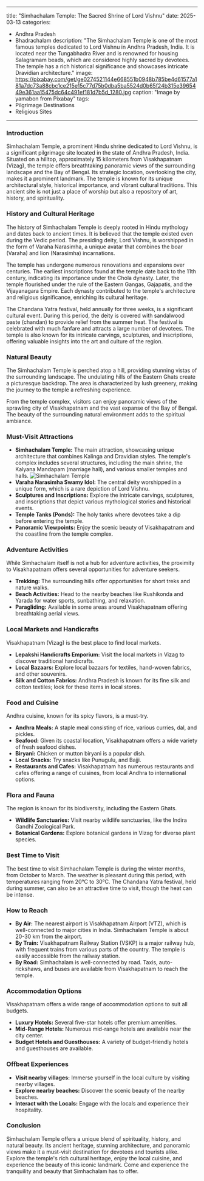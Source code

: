 
---
title: "Simhachalam Temple: The Sacred Shrine of Lord Vishnu"
date: 2025-03-13
categories:
  - Andhra Pradesh
  - Bhadrachalam
description: "The Simhachalam Temple is one of the most famous temples dedicated to Lord Vishnu in Andhra Pradesh, India. It is located near the Tungabhadra River and is renowned for housing Salagramam beads, which are considered highly sacred by devotees. The temple has a rich historical significance and showcases intricate Dravidian architecture."
image: https://pixabay.com/get/ge0274521144e668551b0948b785be4d61577a181a7dc73a88cbc1ce215e15c77d75b0dba5ba5524d0b65f24b315e3965449e361aa15475dc64c491ef181d7b5d_1280.jpg
caption: "Image by yamabon from Pixabay"
tags: 
  - Pilgrimage Destinations
  - Religious Sites
---


### **Introduction**

Simhachalam Temple, a prominent Hindu shrine dedicated to Lord Vishnu, is a significant pilgrimage site located in the state of Andhra Pradesh, India. Situated on a hilltop, approximately 15 kilometers from Visakhapatnam (Vizag), the temple offers breathtaking panoramic views of the surrounding landscape and the Bay of Bengal.  Its strategic location, overlooking the city, makes it a prominent landmark.  The temple is known for its unique architectural style, historical importance, and vibrant cultural traditions. This ancient site is not just a place of worship but also a repository of art, history, and spirituality.

### **History and Cultural Heritage**

The history of Simhachalam Temple is deeply rooted in Hindu mythology and dates back to ancient times.  It is believed that the temple existed even during the Vedic period.  The presiding deity, Lord Vishnu, is worshipped in the form of Varaha Narasimha, a unique avatar that combines the boar (Varaha) and lion (Narasimha) incarnations.

The temple has undergone numerous renovations and expansions over centuries. The earliest inscriptions found at the temple date back to the 11th century, indicating its importance under the Chola dynasty. Later, the temple flourished under the rule of the Eastern Gangas, Gajapatis, and the Vijayanagara Empire. Each dynasty contributed to the temple's architecture and religious significance, enriching its cultural heritage.

The Chandana Yatra festival, held annually for three weeks, is a significant cultural event. During this period, the deity is covered with sandalwood paste (chandan) to provide relief from the summer heat.  The festival is celebrated with much fanfare and attracts a large number of devotees. The temple is also known for its intricate carvings, sculptures, and inscriptions, offering valuable insights into the art and culture of the region.

###  **Natural Beauty**

The Simhachalam Temple is perched atop a hill, providing stunning vistas of the surrounding landscape.  The undulating hills of the Eastern Ghats create a picturesque backdrop.  The area is characterized by lush greenery, making the journey to the temple a refreshing experience.

From the temple complex, visitors can enjoy panoramic views of the sprawling city of Visakhapatnam and the vast expanse of the Bay of Bengal.  The beauty of the surrounding natural environment adds to the spiritual ambiance.

### **Must-Visit Attractions**

*   **Simhachalam Temple:** The main attraction, showcasing unique architecture that combines Kalinga and Dravidian styles.  The temple's complex includes several structures, including the main shrine, the Kalyana Mandapam (marriage hall), and various smaller temples and halls.
    <img src="placeholder_image_simhachalam_temple.jpg" alt="Simhachalam Temple">
*   **Varaha Narasimha Swamy Idol:** The central deity worshipped in a unique form, which is a rare depiction of Lord Vishnu.
*   **Sculptures and Inscriptions:** Explore the intricate carvings, sculptures, and inscriptions that depict various mythological stories and historical events.
*   **Temple Tanks (Ponds):** The holy tanks where devotees take a dip before entering the temple.
*   **Panoramic Viewpoints:** Enjoy the scenic beauty of Visakhapatnam and the coastline from the temple complex.

### **Adventure Activities**

While Simhachalam itself is not a hub for adventure activities, the proximity to Visakhapatnam offers several opportunities for adventure seekers.

*   **Trekking:** The surrounding hills offer opportunities for short treks and nature walks.
*   **Beach Activities:**  Head to the nearby beaches like Rushikonda and Yarada for water sports, sunbathing, and relaxation.
*   **Paragliding:**  Available in some areas around Visakhapatnam offering breathtaking aerial views.

### **Local Markets and Handicrafts**

Visakhapatnam (Vizag) is the best place to find local markets.

*   **Lepakshi Handicrafts Emporium:** Visit the local markets in Vizag to discover traditional handicrafts.
*   **Local Bazaars:** Explore local bazaars for textiles, hand-woven fabrics, and other souvenirs.
*   **Silk and Cotton Fabrics:** Andhra Pradesh is known for its fine silk and cotton textiles; look for these items in local stores.

### **Food and Cuisine**

Andhra cuisine, known for its spicy flavors, is a must-try.

*   **Andhra Meals:**  A staple meal consisting of rice, various curries, dal, and pickles.
*   **Seafood:** Given its coastal location, Visakhapatnam offers a wide variety of fresh seafood dishes.
*   **Biryani:**  Chicken or mutton biryani is a popular dish.
*   **Local Snacks:** Try snacks like Punugulu, and Bajji.
*   **Restaurants and Cafes:**  Visakhapatnam has numerous restaurants and cafes offering a range of cuisines, from local Andhra to international options.

### **Flora and Fauna**

The region is known for its biodiversity, including the Eastern Ghats.

*   **Wildlife Sanctuaries:**  Visit nearby wildlife sanctuaries, like the Indira Gandhi Zoological Park.
*   **Botanical Gardens:** Explore botanical gardens in Vizag for diverse plant species.

### **Best Time to Visit**

The best time to visit Simhachalam Temple is during the winter months, from October to March. The weather is pleasant during this period, with temperatures ranging from 20°C to 30°C.  The Chandana Yatra festival, held during summer, can also be an attractive time to visit, though the heat can be intense.

### **How to Reach**

*   **By Air:** The nearest airport is Visakhapatnam Airport (VTZ), which is well-connected to major cities in India.  Simhachalam Temple is about 20-30 km from the airport.
*   **By Train:** Visakhapatnam Railway Station (VSKP) is a major railway hub, with frequent trains from various parts of the country. The temple is easily accessible from the railway station.
*   **By Road:**  Simhachalam is well-connected by road. Taxis, auto-rickshaws, and buses are available from Visakhapatnam to reach the temple.

### **Accommodation Options**

Visakhapatnam offers a wide range of accommodation options to suit all budgets.

*   **Luxury Hotels:**  Several five-star hotels offer premium amenities.
*   **Mid-Range Hotels:** Numerous mid-range hotels are available near the city center.
*   **Budget Hotels and Guesthouses:**  A variety of budget-friendly hotels and guesthouses are available.

### **Offbeat Experiences**

*   **Visit nearby villages:** Immerse yourself in the local culture by visiting nearby villages.
*   **Explore nearby beaches:** Discover the scenic beauty of the nearby beaches.
*   **Interact with the Locals:** Engage with the locals and experience their hospitality.

### **Conclusion**

Simhachalam Temple offers a unique blend of spirituality, history, and natural beauty.  Its ancient heritage, stunning architecture, and panoramic views make it a must-visit destination for devotees and tourists alike. Explore the temple's rich cultural heritage, enjoy the local cuisine, and experience the beauty of this iconic landmark. Come and experience the tranquility and beauty that Simhachalam has to offer.


